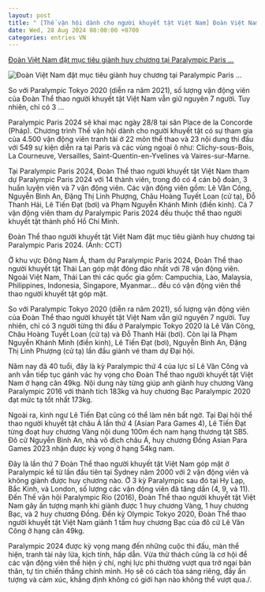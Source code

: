 ```yaml
---
layout: post
title: " [Thế vận hội dành cho người khuyết tật Việt Nam] Đoàn Việt Nam đặt mục tiêu giành huy chương tại Paralympic Paris ..."
date: Wed, 28 Aug 2024 08:00:00 +0700
categories: entries VN
---
```

[Đoàn Việt Nam đặt mục tiêu giành huy chương tại Paralympic Paris ...](https://dangcongsan.vn/the-thao/doan-viet-nam-dat-muc-tieu-gianh-huy-chuong-tai-paralympic-paris-2024-676008.html)

![Đoàn Việt Nam đặt mục tiêu giành huy chương tại Paralympic Paris ...](https://file1.dangcongsan.vn/data/0/images/2024/08/27/upload_2676/f8db309c8a242e7a7735.jpg?w=400)

So với Paralympic Tokyo 2020 (diễn ra năm 2021), số lượng vận động viên của Đoàn Thể thao người khuyết tật Việt Nam vẫn giữ nguyên 7 người. Tuy nhiên, chỉ có 3 ...

Paralympic Paris 2024 sẽ khai mạc ngày 28/8 tại sân Place de la Concorde (Pháp). Chương trình Thế vận hội dành cho người khuyết tật có sự tham gia của 4.500 vận động viên tranh tài ở 22 môn thể thao và 23 nội dung thi đấu với 549 sự kiện diễn ra tại Paris và các vùng ngoại ô như: Clichy-sous-Bois, La Courneuve, Versailles, Saint-Quentin-en-Yvelines và Vaires-sur-Marne.

Tại Paralympic Paris 2024, Đoàn Thể thao người khuyết tật Việt Nam tham dự Paralympic Paris 2024 với 14 thành viên, trong đó có 4 cán bộ đoàn, 3 huấn luyện viên và 7 vận động viên. Các vận động viên gồm: Lê Văn Công, Nguyễn Bình An, Đặng Thị Linh Phượng, Châu Hoàng Tuyết Loan (cử tạ), Đỗ Thanh Hải, Lê Tiến Đạt (bơi) và Phạm Nguyễn Khánh Minh (điền kinh). Cả 7 vận động viên tham dự Paralympic Paris 2024 đều thuộc thể thao người khuyết tật thành phố Hồ Chí Minh.

Đoàn Thể thao người khuyết tật Việt Nam đặt mục tiêu giành huy chương tại Paralympic Paris 2024. (Ảnh: CCT)

Ở khu vực Đông Nam Á, tham dự Paralympic Paris 2024, Đoàn Thể thao người khuyết tật Thái Lan góp mặt đông đảo nhất với 78 vận động viên. Ngoài Việt Nam, Thái Lan thì các quốc gia gồm: Campuchia, Lào, Malaysia, Philippines, Indonesia, Singapore, Myanmar... đều có vận động viên thể thao người khuyết tật góp mặt.

So với Paralympic Tokyo 2020 (diễn ra năm 2021), số lượng vận động viên của Đoàn Thể thao người khuyết tật Việt Nam vẫn giữ nguyên 7 người. Tuy nhiên, chỉ có 3 người từng thi đấu ở Paralympic Tokyo 2020 là Lê Văn Công, Châu Hoàng Tuyết Loan (cử tạ) và Đỗ Thanh Hải (bơi). Còn lại là Phạm Nguyễn Khánh Minh (điền kinh), Lê Tiến Đạt (bơi), Nguyễn Bình An, Đặng Thị Linh Phượng (cử tạ) lần đầu giành vé tham dự Đại hội.

Năm nay đã 40 tuổi, đây là kỳ Paralympic thứ 4 của lực sĩ Lê Văn Công và anh vẫn tiếp tục gánh vác hy vọng cho Đoàn Thể thao người khuyết tật Việt Nam ở hạng cân 49kg. Nội dung này từng giúp anh giành huy chương Vàng Paralympic 2016 với thành tích 183kg và huy chương Bạc Paralympic 2020 đạt mức tạ tốt nhất 173kg.

Ngoài ra, kình ngư Lê Tiến Đạt cũng có thể làm nên bất ngờ. Tại Đại hội thể thao người khuyết tật châu Á lần thứ 4 (Asian Para Games 4), Lê Tiến Đạt từng đoạt huy chương Vàng nội dung 100m ếch nam hạng thương tật SB5. Đô cử Nguyễn Bình An, nhà vô địch châu Á, huy chương Đồng Asian Para Games 2023 nhận được kỳ vọng ở hạng 54kg nam.

Đây là lần thứ 7 Đoàn Thể thao người khuyết tật Việt Nam góp mặt ở Paralympic kể từ lần đầu tiên tại Sydney năm 2000 với 2 vận động viên và không giành được huy chương nào. Ở 3 kỳ Paralympic sau đó tại Hy Lạp, Bắc Kinh, và London, số lượng các vận động viên đã tăng dần (4, 9, và 11). Đến Thế vận hội Paralympic Rio (2016), Đoàn Thể thao người khuyết tật Việt Nam gây ấn tượng mạnh khi giành được 1 huy chương Vàng, 1 huy chương Bạc, và 2 huy chương Đồng. Đến kỳ Olympic Tokyo 2020, Đoàn Thể thao người khuyết tật Việt Nam giành 1 tấm huy chương Bạc của đô cử Lê Văn Công ở hạng cân 49kg.

Paralympic 2024 được kỳ vọng mang đến những cuộc thi đấu, màn thể hiện, tranh tài nảy lửa, kịch tính, hấp dẫn. Vừa thử thách cũng là cơ hội để các vận động viên thể hiện ý chí, nghị lực phi thường vượt qua trở ngại bản thân, tự tin chiến thắng chính mình. Họ sẽ có cách tỏa sáng riêng, đầy ấn tượng và cảm xúc, khẳng định không có giới hạn nào không thể vượt qua./.

